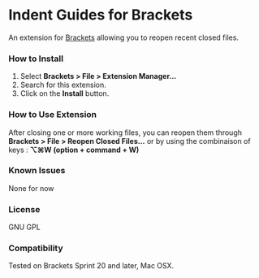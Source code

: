 # Indent Guides for Brackets
An extension for [Brackets](https://github.com/adobe/brackets/) allowing you to reopen recent closed files.

### How to Install
1. Select **Brackets > File > Extension Manager...**
2. Search for this extension.
3. Click on the **Install** button.

### How to Use Extension
After closing one or more working files, you can reopen them through **Brackets > File > Reopen Closed Files...** or by using the combinaison of keys : **⌥⌘W (option + command + W)**

### Known Issues
None for now

### License
GNU GPL

### Compatibility
Tested on Brackets Sprint 20 and later, Mac OSX.
